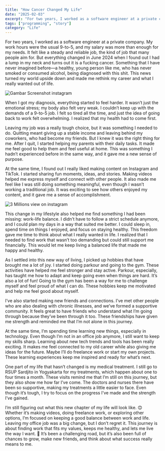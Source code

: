 ```yaml
---
title: "How Cancer Changed My Life"
date: "2025-02-03"
excerpt: "For two years, I worked as a software engineer at a private company. My work hours were the usual 9-to-5, and my salary was more than enough for my needs."
tags: ["programming", "story"]
category: "Life"
---
```


For two years, I worked as a software engineer at a private company. My work hours were the usual 9-to-5, and my salary was more than enough for my needs. It felt like a steady and reliable job, the kind of job that many people aim for. But everything changed in June 2024 when I found out I had a lump in my neck and turns out it is a fucking cancer. Something that I have never imagined before—a healthy, young person like me, who has never smoked or consumed alcohol, being diagnosed with this shit. This news turned my world upside down and made me rethink my career and what I really wanted out of life.

![Gambar Screenshot instagram](https://dev-to-uploads.s3.amazonaws.com/uploads/articles/i9q3vw2ckitzfx1erq1u.jpeg)


When I got my diagnosis, everything started to feel harder. It wasn’t just the emotional stress; my body also felt very weak. I couldn’t keep up with the demands of a 9-to-5 job. I felt so tired all the time, and just the idea of going back to work felt overwhelming. I realized that my health had to come first.

Leaving my job was a really tough choice, but it was something I needed to do. Quitting meant giving up a stable income and leaving behind my coworkers, who had become my friends. But I knew it was the right thing for me. After I quit, I started helping my parents with their daily tasks. It made me feel good to help them and feel useful at home. This was something I hadn’t experienced before in the same way, and it gave me a new sense of purpose.

At the same time, I found out I really liked making content on Instagram and TikTok. I started sharing fun moments, ideas, and stories. Making videos helped me express myself and connect with other people. It also made me feel like I was still doing something meaningful, even though I wasn’t working a traditional job. It was exciting to see how others enjoyed my content, and it gave me a sense of accomplishment.

![3 Millions view on instagram](https://dev-to-uploads.s3.amazonaws.com/uploads/articles/19rtp4ujhf03wnts5rvw.jpeg)



This change in my lifestyle also helped me find something I had been missing: work-life balance. I didn’t have to follow a strict schedule anymore, and I could plan my days in a way that suited me better. I could sleep in, spend time on things I enjoyed, and focus on staying healthy. This freedom gave me time to think about what I really wanted in life. I realized that I needed to find work that wasn’t too demanding but could still support me financially. This would let me keep living a balanced life that made me happy and healthy.

As I settled into this new way of living, I picked up hobbies that have brought me a lot of joy. I started doing parkour and going to the gym. These activities have helped me feel stronger and stay active. Parkour, especially, has taught me how to adapt and keep going even when things are hard. It’s also a lot of fun! Going to the gym has been a way for me to challenge myself and feel proud of what I can do. These hobbies keep me motivated and help me feel good about myself.

I’ve also started making new friends and connections. I’ve met other people who are also dealing with chronic illnesses, and we’ve formed a supportive community. It feels great to have friends who understand what I’m going through because they’ve been through it too. These friendships have given me strength and reminded me that I’m not alone in this journey.

At the same time, I’m spending time learning new things, especially in technology. Even though I’m not in an office job anymore, I still want to keep my skills sharp. Learning about new tech trends and tools has been really exciting. It makes me feel connected to my old career while also giving me ideas for the future. Maybe I’ll do freelance work or start my own projects. These learning experiences keep me inspired and ready for what’s next.

One part of my life that hasn’t changed is my medical treatment. I still go to RSUP Sardjito in Yogyakarta for my treatments, which happen about one to four times a month. These visits remind me that I’m still on this journey, but they also show me how far I’ve come. The doctors and nurses there have been so supportive, making my treatments a little easier to face. Even though it’s tough, I try to focus on the progress I’ve made and the strength I’ve gained.

I’m still figuring out what this new chapter of my life will look like. 😊 Whether it’s making videos, doing freelance work, or exploring other options, I’m focused on keeping a good balance between work and life. Leaving my office job was a big change, but I don’t regret it. This journey is about finding work that fits my values, keeps me healthy, and lets me live the way I want. 🌟 It’s been a challenging road, but it’s also been full of chances to grow, make new friends, and think about what success really means to me.

